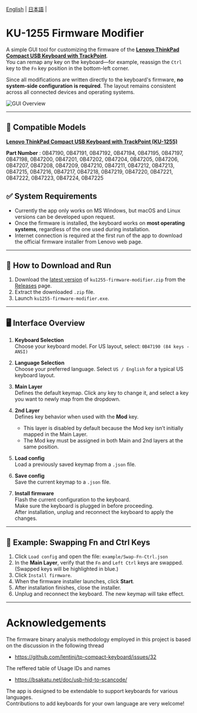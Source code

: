 [English](README.md) | [日本語](docs/README-ja.md) | 

# KU-1255 Firmware Modifier

A simple GUI tool for customizing the firmware of the **[Lenovo ThinkPad Compact USB Keyboard with TrackPoint](https://support.lenovo.com/jp/ja/solutions/pd026745-thinkpad-compact-usb-keyboard-with-trackpoint-overview-and-service-parts)**.  
You can remap any key on the keyboard—for example, reassign the `Ctrl` key to the `Fn` key position in the bottom-left corner.

Since all modifications are written directly to the keyboard's firmware, **no system-side configuration is required**. The layout remains consistent across all connected devices and operating systems.

![GUI Overview](https://github.com/haborite/ku1255-firmware-modifier/blob/main/docs/gui-overview.png)

---

## 📜 Compatible Models
**[Lenovo ThinkPad Compact USB Keyboard with TrackPoint (KU-1255)](https://support.lenovo.com/jp/ja/solutions/pd026745-thinkpad-compact-usb-keyboard-with-trackpoint-overview-and-service-parts)**

**Part Number** : 0B47190, 0B47191, 0B47192, 0B47194, 0B47195, 0B47197, 0B47198, 0B47200, 0B47201, 0B47202, 0B47204, 0B47205, 0B47206, 0B47207, 0B47208, 0B47209, 0B47210, 0B47211, 0B47212, 0B47213, 0B47215, 0B47216, 0B47217, 0B47218, 0B47219, 0B47220, 0B47221, 0B47222, 0B47223, 0B47224, 0B47225

## ✅ System Requirements

- Currently the app only works on MS Windows, but macOS and Linux versions can be developed upon request.
- Once the firmware is installed, the keyboard works on **most operating systems**, regardless of the one used during installation.
- Internet connection is required at the first run of the app to download the official firmware installer from Lenovo web page.

---

## 🚀 How to Download and Run

1. Download the [latest version](https://github.com/haborite/ku1255-firmware-modifier/releases/latest) of `ku1255-firmware-modifier.zip` from the [Releases](https://github.com/haborite/ku1255-firmware-modifier/releases/latest) page.
2. Extract the downloaded `.zip` file.
3. Launch `ku1255-firmware-modifier.exe`.

---

## 🖥️ Interface Overview

1. **Keyboard Selection**  
   Choose your keyboard model. For US layout, select: `0B47190 (84 keys - ANSI)`

2. **Language Selection**  
   Choose your preferred language. Select `US / English` for a typical US keyboard layout.

3. **Main Layer**  
   Defines the default keymap. Click any key to change it, and select a key you want to newly map from the dropdown.

4. **2nd Layer**  
   Defines key behavior when used with the **Mod** key.  
   - This layer is disabled by default because the Mod key isn’t initially mapped in the Main Layer.
   - The Mod key must be assigned in both Main and 2nd layers at the same position.

5. **Load config**  
   Load a previously saved keymap from a `.json` file.

6. **Save config**  
   Save the current keymap to a `.json` file.

7. **Install firmware**  
   Flash the current configuration to the keyboard.  
   Make sure the keyboard is plugged in before proceeding.  
   After installation, unplug and reconnect the keyboard to apply the changes.

---

## 🔧 Example: Swapping Fn and Ctrl Keys

1. Click `Load config` and open the file: `example/Swap-Fn-Ctrl.json`
2. In the **Main Layer**, verify that the `Fn` and `Left Ctrl` keys are swapped.  
   (Swapped keys will be highlighted in blue.)
3. Click `Install firmware`.
4. When the firmware installer launches, click **Start**.
5. After installation finishes, close the installer.
6. Unplug and reconnect the keyboard. The new keymap will take effect.

---

# Acknowledgements
The firmware binary analysis methodology employed in this project is based on the discussion in the following thread
- https://github.com/lentinj/tp-compact-keyboard/issues/32

The reffered table of Usage IDs and names
- https://bsakatu.net/doc/usb-hid-to-scancode/

The app is designed to be extendable to support keyboards for various languages.  
Contributions to add keyboards for your own language are very welcome!

